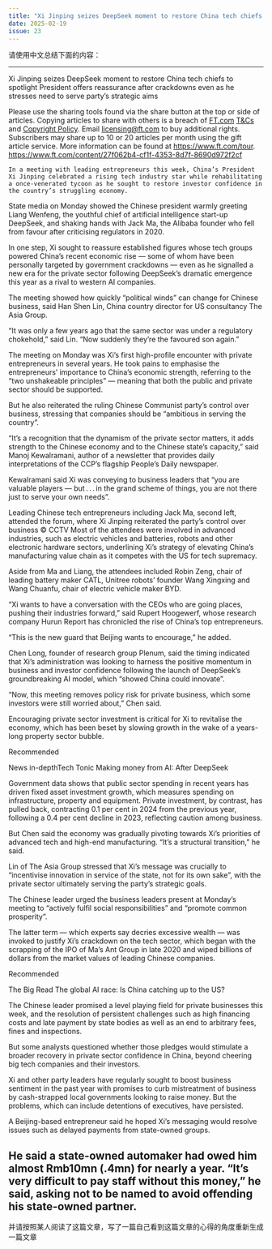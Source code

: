 ```yaml
---
title: "Xi Jinping seizes DeepSeek moment to restore China tech chiefs to spotlight"
date: 2025-02-19
issue: 23
---
```


请使用中文总结下面的内容：

----
Xi Jinping seizes DeepSeek moment to restore China tech chiefs to spotlight
President offers reassurance after crackdowns even as he stresses need to serve party’s strategic aims

Please use the sharing tools found via the share button at the top or side of articles. Copying articles to share with others is a breach of [FT.com](https://www.ft.com/) [T&Cs](https://help.ft.com/help/legal-privacy/terms-conditions/) and [Copyright Policy](https://help.ft.com/help/legal-privacy/copyright/copyright-policy/). Email [licensing@ft.com](mailto:licensing@ft.com) to buy additional rights. Subscribers may share up to 10 or 20 articles per month using the gift article service. More information can be found at https://www.ft.com/tour.
	https://www.ft.com/content/27f062b4-cf1f-4353-8d7f-8690d972f2cf

	In a meeting with leading entrepreneurs this week, China’s President Xi Jinping celebrated a rising tech industry star while rehabilitating a once-venerated tycoon as he sought to restore investor confidence in the country’s struggling economy.

State media on Monday showed the Chinese president warmly greeting Liang Wenfeng, the youthful chief of artificial intelligence start-up DeepSeek, and shaking hands with Jack Ma, the Alibaba founder who fell from favour after criticising regulators in 2020.

In one step, Xi sought to reassure established figures whose tech groups powered China’s recent economic rise — some of whom have been personally targeted by government crackdowns — even as he signalled a new era for the private sector following DeepSeek’s dramatic emergence this year as a rival to western AI companies.

The meeting showed how quickly “political winds” can change for Chinese business, said Han Shen Lin, China country director for US consultancy The Asia Group. 

“It was only a few years ago that the same sector was under a regulatory chokehold,” said Lin. “Now suddenly they’re the favoured son again.”

The meeting on Monday was Xi’s first high-profile encounter with private entrepreneurs in several years. He took pains to emphasise the entrepreneurs’ importance to China’s economic strength, referring to the “two unshakeable principles” — meaning that both the public and private sector should be supported.

But he also reiterated the ruling Chinese Communist party’s control over business, stressing that companies should be “ambitious in serving the country”.

“It’s a recognition that the dynamism of the private sector matters, it adds strength to the Chinese economy and to the Chinese state’s capacity,” said Manoj Kewalramani, author of a newsletter that provides daily interpretations of the CCP’s flagship People’s Daily newspaper.

Kewalramani said Xi was conveying to business leaders that “you are valuable players — but . . . in the grand scheme of things, you are not there just to serve your own needs”. 


Leading Chinese tech entrepreneurs including Jack Ma, second left, attended the forum, where Xi Jinping reiterated the party’s control over business © CCTV
Most of the attendees were involved in advanced industries, such as electric vehicles and batteries, robots and other electronic hardware sectors, underlining Xi’s strategy of elevating China’s manufacturing value chain as it competes with the US for tech supremacy.

Aside from Ma and Liang, the attendees included Robin Zeng, chair of leading battery maker CATL, Unitree robots’ founder Wang Xingxing and Wang Chuanfu, chair of electric vehicle maker BYD. 

“Xi wants to have a conversation with the CEOs who are going places, pushing their industries forward,” said Rupert Hoogewerf, whose research company Hurun Report has chronicled the rise of China’s top entrepreneurs.

“This is the new guard that Beijing wants to encourage,” he added.

Chen Long, founder of research group Plenum, said the timing indicated that Xi’s administration was looking to harness the positive momentum in business and investor confidence following the launch of DeepSeek’s groundbreaking AI model, which “showed China could innovate”.

“Now, this meeting removes policy risk for private business, which some investors were still worried about,” Chen said.

Encouraging private sector investment is critical for Xi to revitalise the economy, which has been beset by slowing growth in the wake of a years-long property sector bubble.

Recommended

News in-depthTech Tonic
Making money from AI: After DeepSeek

Government data shows that public sector spending in recent years has driven fixed asset investment growth, which measures spending on infrastructure, property and equipment. Private investment, by contrast, has pulled back, contracting 0.1 per cent in 2024 from the previous year, following a 0.4 per cent decline in 2023, reflecting caution among business.

But Chen said the economy was gradually pivoting towards Xi’s priorities of advanced tech and high-end manufacturing. “It’s a structural transition,” he said.

Lin of The Asia Group stressed that Xi’s message was crucially to “incentivise innovation in service of the state, not for its own sake”, with the private sector ultimately serving the party’s strategic goals.

The Chinese leader urged the business leaders present at Monday’s meeting to “actively fulfil social responsibilities” and “promote common prosperity”.

The latter term — which experts say decries excessive wealth — was invoked to justify Xi’s crackdown on the tech sector, which began with the scrapping of the IPO of Ma’s Ant Group in late 2020 and wiped billions of dollars from the market values of leading Chinese companies.

Recommended

The Big Read
The global AI race: Is China catching up to the US?

The Chinese leader promised a level playing field for private businesses this week, and the resolution of persistent challenges such as high financing costs and late payment by state bodies as well as an end to arbitrary fees, fines and inspections.

But some analysts questioned whether those pledges would stimulate a broader recovery in private sector confidence in China, beyond cheering big tech companies and their investors. 

Xi and other party leaders have regularly sought to boost business sentiment in the past year with promises to curb mistreatment of business by cash-strapped local governments looking to raise money. But the problems, which can include detentions of executives, have persisted. 

A Beijing-based entrepreneur said he hoped Xi’s messaging would resolve issues such as delayed payments from state-owned groups. 

He said a state-owned automaker had owed him almost Rmb10mn (.4mn) for nearly a year. “It’s very difficult to pay staff without this money,” he said, asking not to be named to avoid offending his state-owned partner.
----

并请按照某人阅读了这篇文章，写了一篇自己看到这篇文章的心得的角度重新生成一篇文章
